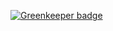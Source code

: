 
[![Greenkeeper badge](https://badges.greenkeeper.io/krixano/ZeroExchange.svg)](https://greenkeeper.io/)
